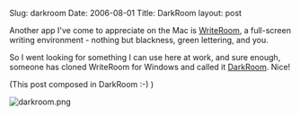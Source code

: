 Slug: darkroom
Date: 2006-08-01
Title: DarkRoom
layout: post

Another app I&#39;ve come to appreciate on the Mac is [WriteRoom](http://www.hogbaysoftware.com/product/writeroom), a full-screen writing environment - nothing but blackness, green lettering, and you.

So I went looking for something I can use here at work, and sure enough, someone has cloned WriteRoom for Windows and called it [DarkRoom](http://they.misled.us/dark-room). Nice!

(This post composed in DarkRoom :-) )

<img alt="darkroom.png" class="at-xid-6a010534988cd3970b0120a5b363ce970c" id="image2351" src="https://steveivy.typepad.com/.a/6a010534988cd3970b0120a5b363ce970c-pi" />
